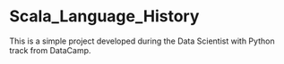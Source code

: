 # Scala_Language_History

This is a simple project developed during the Data Scientist with Python track from DataCamp.
